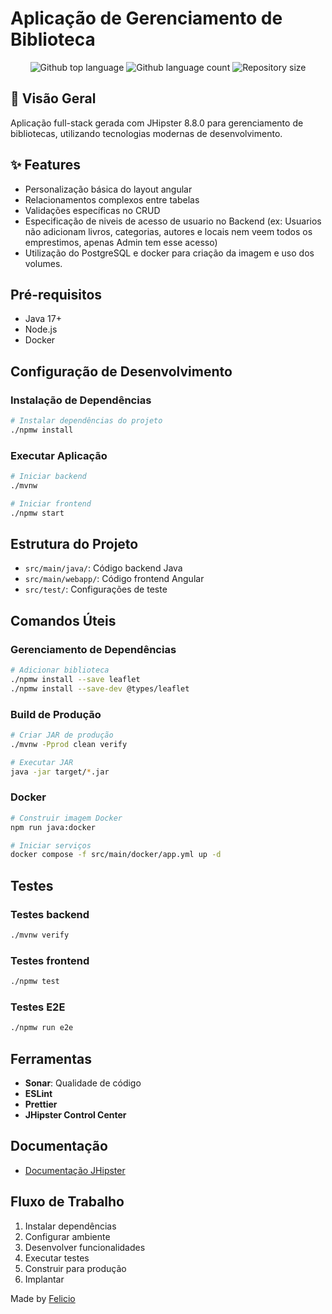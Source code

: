# Aplicação de Gerenciamento de Biblioteca 

<p align="center">
  <img alt="Github top language" src="https://img.shields.io/github/languages/top/felicio-almd/library?color=56BEB8">

  <img alt="Github language count" src="https://img.shields.io/github/languages/count/felicio-almd/library?color=56BEB8">

  <img alt="Repository size" src="https://img.shields.io/github/repo-size/felicio-almd/library?color=56BEB8">
</p>

## :dart: Visão Geral
Aplicação full-stack gerada com JHipster 8.8.0 para gerenciamento de bibliotecas, utilizando tecnologias modernas de desenvolvimento.

## :sparkles: Features
- Personalização básica do layout angular
- Relacionamentos complexos entre tabelas
- Validações específicas no CRUD
- Especificação de niveis de acesso de usuario no Backend (ex: Usuarios não adicionam livros, categorias, autores e locais nem veem todos os emprestimos, apenas Admin tem esse acesso)
- Utilização do PostgreSQL e docker para criação da imagem e uso dos volumes.

## Pré-requisitos

- Java 17+
- Node.js
- Docker

## Configuração de Desenvolvimento

### Instalação de Dependências
```bash
# Instalar dependências do projeto
./npmw install
```

### Executar Aplicação
```bash
# Iniciar backend
./mvnw

# Iniciar frontend
./npmw start
```

## Estrutura do Projeto

- `src/main/java/`: Código backend Java
- `src/main/webapp/`: Código frontend Angular
- `src/test/`: Configurações de teste

## Comandos Úteis

### Gerenciamento de Dependências
```bash
# Adicionar biblioteca
./npmw install --save leaflet
./npmw install --save-dev @types/leaflet
```

### Build de Produção
```bash
# Criar JAR de produção
./mvnw -Pprod clean verify

# Executar JAR
java -jar target/*.jar
```

### Docker
```bash
# Construir imagem Docker
npm run java:docker

# Iniciar serviços
docker compose -f src/main/docker/app.yml up -d
```

## Testes

### Testes backend
```bash
./mvnw verify
```

### Testes frontend
```bash
./npmw test
```

### Testes E2E
```bash
./npmw run e2e
```

## Ferramentas

- **Sonar**: Qualidade de código
- **ESLint**
- **Prettier**
- **JHipster Control Center**

## Documentação

- [Documentação JHipster](https://www.jhipster.tech/documentation-archive)

## Fluxo de Trabalho

1. Instalar dependências
2. Configurar ambiente
3. Desenvolver funcionalidades
4. Executar testes
5. Construir para produção
6. Implantar

Made by <a href="https://github.com/felicio-almd" target="_blank">Felicio</a>
